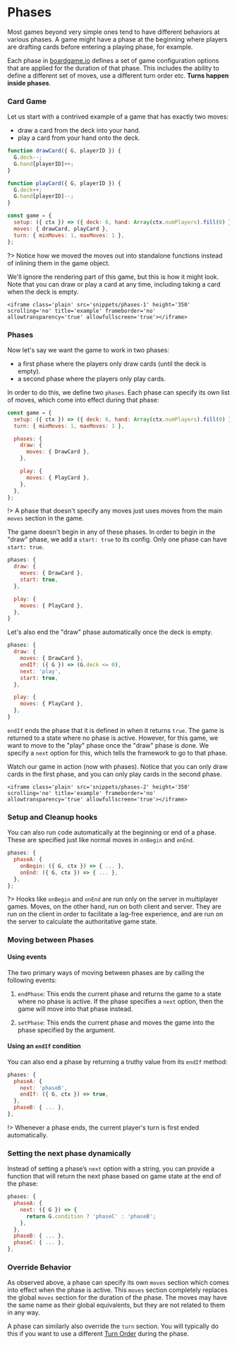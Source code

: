 # Phases

Most games beyond very simple ones tend to have different
behaviors at various phases. A game might have a phase
at the beginning where players are drafting cards before
entering a playing phase, for example.

Each phase in [boardgame.io](https://boardgame.io/) defines a set
of game configuration options that are applied for the duration
of that phase. This includes the ability to define a different
set of moves, use a different turn order etc. **Turns happen
inside phases**.

### Card Game

Let us start with a contrived example of a game that has exactly
two moves:

- draw a card from the deck into your hand.
- play a card from your hand onto the deck.

```js
function drawCard({ G, playerID }) {
  G.deck--;
  G.hand[playerID]++;
}

function playCard({ G, playerID }) {
  G.deck++;
  G.hand[playerID]--;
}

const game = {
  setup: ({ ctx }) => ({ deck: 6, hand: Array(ctx.numPlayers).fill(0) }),
  moves: { drawCard, playCard },
  turn: { minMoves: 1, maxMoves: 1 },
};
```

?> Notice how we moved the moves out into standalone functions
instead of inlining them in the game object.

We'll ignore the rendering part of this game, but this is how it might look. Note that you can draw or play a card at any time, including taking a card when the deck is empty.

```react
<iframe class='plain' src='snippets/phases-1' height='350' scrolling='no' title='example' frameborder='no' allowtransparency='true' allowfullscreen='true'></iframe>
```

### Phases

Now let's say we want the game to work in two phases:

- a first phase where the players only draw cards (until the deck is empty).
- a second phase where the players only play cards.

In order to do this, we define two `phases`. Each phase can specify its own
list of moves, which come into effect during that phase:

```js
const game = {
  setup: ({ ctx }) => ({ deck: 6, hand: Array(ctx.numPlayers).fill(0) }),
  turn: { minMoves: 1, maxMoves: 1 },

  phases: {
    draw: {
      moves: { DrawCard },
    },

    play: {
      moves: { PlayCard },
    },
  },
};
```

!> A phase that doesn't specify any moves just uses moves from
the main `moves` section in the game. 

The game doesn't begin in any of these phases. In order to begin
in the "draw" phase, we add a `start: true` to its config. Only
one phase can have `start: true`.

```js
phases: {
  draw: {
    moves: { DrawCard },
    start: true,
  },

  play: {
    moves: { PlayCard },
  },
}
```

Let's also end the "draw" phase automatically once the deck is
empty.

```js
phases: {
  draw: {
    moves: { DrawCard },
    endIf: ({ G }) => (G.deck <= 0),
    next: 'play',
    start: true,
  },

  play: {
    moves: { PlayCard },
  },
}
```

`endIf` ends the phase that it is defined in when it returns
`true`. The game is returned to a state where no phase is
active. However, for this game, we want to move to
the "play" phase once the "draw" phase is done. We specify a
`next` option for this, which tells the framework to go to that
phase.

Watch our game in action (now with phases). Notice that you can only draw cards in the first
phase, and you can only play cards in the second phase.

```react
<iframe class='plain' src='snippets/phases-2' height='350' scrolling='no' title='example' frameborder='no' allowtransparency='true' allowfullscreen='true'></iframe>
```

### Setup and Cleanup hooks

You can also run code automatically at the beginning or end of a phase. These are specified just like normal moves in `onBegin` and `onEnd`.

```js
phases: {
  phaseA: {
    onBegin: ({ G, ctx }) => { ... },
    onEnd: ({ G, ctx }) => { ... },
  },
};
```

?> Hooks like `onBegin` and `onEnd` are run only on the server in
multiplayer games. Moves, on the other hand, run on both client
and server. They are run on the client in order to facilitate
a lag-free experience, and are run on the server to calculate the
authoritative game state.

### Moving between Phases

#### Using events

The two primary ways of moving between phases are by calling the
following events:

1. `endPhase`: This ends the current phase and returns the game
   to a state where no phase is active. If the phase specifies a
   `next` option, then the game will move into that phase instead.

2. `setPhase`: This ends the current phase and moves the game into
   the phase specified by the argument.


#### Using an `endIf` condition

You can also end a phase by returning a truthy value from its
`endIf` method:

```js
phases: {
  phaseA: {
    next: 'phaseB',
    endIf: ({ G, ctx }) => true,
  },
  phaseB: { ... },
},
```

!> Whenever a phase ends, the current player's turn is first ended automatically.


### Setting the next phase dynamically

Instead of setting a phase’s `next` option with a string, you can
provide a function that will return the next phase based on game
state at the end of the phase:

```js
phases: {
  phaseA: {
    next: ({ G }) => {
      return G.condition ? 'phaseC' : 'phaseB';
    },
  },
  phaseB: { ... },
  phaseC: { ... },
},
```


### Override Behavior

As observed above, a phase can specify its own `moves` section
which comes into effect when the phase is active. This `moves`
section completely replaces the global `moves` section
for the duration of the phase. The moves may have the
same name as their global equivalents, but they are not related
to them in any way.

A phase can similarly also override the `turn` section. You will
typically do this if you want to use a different
[Turn Order](turn-order.md) during the phase.
